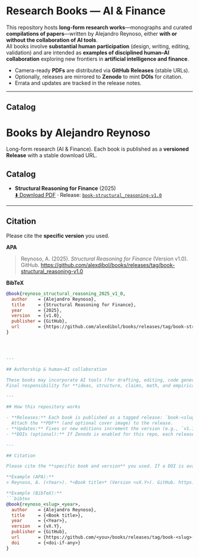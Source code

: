 # Research Books — AI & Finance

This repository hosts **long-form research works**—monographs and curated **compilations of papers**—written by Alejandro Reynoso, either **with or without the collaboration of AI tools**.  
All books involve **substantial human participation** (design, writing, editing, validation) and are intended as **examples of disciplined human–AI collaboration** exploring new frontiers in **artificial intelligence and finance**.

- Camera-ready **PDFs** are distributed via **GitHub Releases** (stable URLs).
- Optionally, releases are mirrored to **Zenodo** to mint **DOIs** for citation.
- Errata and updates are tracked in the release notes.

---

## Catalog


# Books by Alejandro Reynoso

Long-form research (AI & Finance). Each book is published as a **versioned Release** with a stable download URL.

## Catalog

- **Structural Reasoning for Finance** (2025)  
  [⬇️ Download PDF](https://github.com/alexdibol/books/releases/download/book-structural_reasoning-v1.0/structured_reasoning_v.17092025.pdf)
  · Release: [`book-structural_reasoning-v1.0`](https://github.com/alexdibol/books/releases/tag/book-structural_reasoning-v1.0)

---

## Citation

Please cite the **specific version** you used.

**APA**
> Reynoso, A. (2025). *Structural Reasoning for Finance* (Version v1.0). GitHub. https://github.com/alexdibol/books/releases/tag/book-structural_reasoning-v1.0

**BibTeX**
```bibtex
@book{reynoso_structural_reasoning_2025_v1_0,
  author    = {Alejandro Reynoso},
  title     = {Structural Reasoning for Finance},
  year      = {2025},
  version   = {v1.0},
  publisher = {GitHub},
  url       = {https://github.com/alexdibol/books/releases/tag/book-structural_reasoning-v1.0}
}




---

## Authorship & human–AI collaboration

These books may incorporate AI tools (for drafting, editing, code generation, or formatting), **under human direction and review**.  
Final responsibility for **ideas, structure, claims, math, and empirical results** rests with the human author.

---

## How this repository works

- **Releases:** Each book is published as a tagged release: `book-<slug>-vMAJOR.MINOR`.  
  Attach the **PDF** (and optional cover image) to the release.
- **Updates:** Fixes or new editions increment the version (e.g., `v1.1`, `v2.0`), with notes in the release changelog.
- **DOIs (optional):** If Zenodo is enabled for this repo, each release can mint a DOI; include it above.

---

## Citation

Please cite the **specific book and version** you used. If a DOI is available, prefer the DOI.

**Example (APA):**
> Reynoso, A. (<Year>). *<Book title>* (Version <vX.Y>). GitHub. https://github.com/<you>/books/releases/tag/book-<slug>-vX.Y

**Example (BibTeX):**
```bibtex
@book{reynoso_<slug>_<year>,
  author    = {Alejandro Reynoso},
  title     = {<Book title>},
  year      = {<Year>},
  version   = {vX.Y},
  publisher = {GitHub},
  url       = {https://github.com/<you>/books/releases/tag/book-<slug>-vX.Y},
  doi       = {<doi-if-any>}
}
